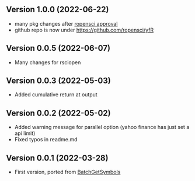 ## Version 1.0.0 (2022-06-22)

- many pkg changes after [ropensci approval](https://github.com/ropensci/software-review/issues/523)
- github repo is now under <https://github.com/ropensci/yfR>

## Version 0.0.5 (2022-06-07)

- Many changes for rsciopen

## Version 0.0.3 (2022-05-03)

- Added cumulative return at output

## Version 0.0.2 (2022-05-02)

- Added warning message for parallel option (yahoo finance has just set a api limit)
- Fixed typos in readme.md

## Version 0.0.1 (2022-03-28)

- First version, ported from [BatchGetSymbols](https://github.com/msperlin/BatchGetSymbols)
